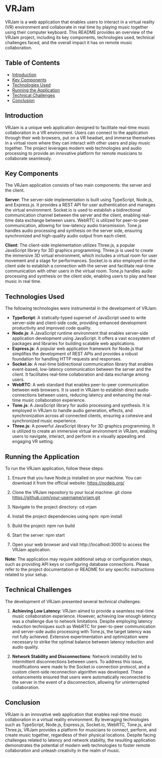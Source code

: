 # VRJam

VRJam is a web application that enables users to interact in a virtual reality (VR) environment and collaborate in real time by playing music together using their computer keyboard. This README provides an overview of the VRJam project, including its key components, technologies used, technical challenges faced, and the overall impact it has on remote music collaboration.

## Table of Contents

- [Introduction](#introduction)
- [Key Components](#key-components)
- [Technologies Used](#technologies-used)
- [Running the Application](#running-the-application)
- [Technical Challenges](#technical-challenges)
- [Conclusion](#conclusion)

## Introduction

VRJam is a unique web application designed to facilitate real-time music collaboration in a VR environment. Users can connect to the application through their web browsers, put on a VR headset, and immerse themselves in a virtual room where they can interact with other users and play music together. The project leverages modern web technologies and audio processing to provide an innovative platform for remote musicians to collaborate seamlessly.

## Key Components

The VRJam application consists of two main components: the server and the client.

**Server**: The server-side implementation is built using TypeScript, Node.js, and Express.js. It provides a REST API for user authentication and manages the virtual environment. Socket.io is used to establish a bidirectional communication channel between the server and the client, enabling real-time data exchange between users. WebRTC is utilized for peer-to-peer communication, allowing for low-latency audio transmission. Tone.js handles audio processing and synthesis on the server side, ensuring synchronized and high-quality audio output from each client.

**Client**: The client-side implementation utilizes Three.js, a popular JavaScript library for 3D graphics programming. Three.js is used to create the immersive 3D virtual environment, which includes a virtual room for user movement and a stage for performances. Socket.io is also employed on the client side to establish a connection with the server and facilitate real-time communication with other users in the virtual room. Tone.js handles audio processing and synthesis on the client side, enabling users to play and hear music in real time.

## Technologies Used

The following technologies were instrumental in the development of VRJam:

- **TypeScript**: A statically-typed superset of JavaScript used to write server-side and client-side code, providing enhanced development productivity and improved code quality.
- **Node.js**: A JavaScript runtime environment that enables server-side application development using JavaScript. It offers a vast ecosystem of packages and libraries for building scalable web applications.
- **Express.js**: A popular web application framework for Node.js that simplifies the development of REST APIs and provides a robust foundation for handling HTTP requests and responses.
- **Socket.io**: A real-time bidirectional communication library that enables event-based, low-latency communication between the server and the client. It facilitates real-time collaboration and data exchange among users.
- **WebRTC**: A web standard that enables peer-to-peer communication between web browsers. It is used in VRJam to establish direct audio connections between users, reducing latency and enhancing the real-time music collaboration experience.
- **Tone.js**: A JavaScript library for audio processing and synthesis. It is employed in VRJam to handle audio generation, effects, and synchronization across all connected clients, ensuring a cohesive and synchronized music experience.
- **Three.js**: A powerful JavaScript library for 3D graphics programming. It is utilized to create an immersive virtual environment in VRJam, enabling users to navigate, interact, and perform in a visually appealing and engaging VR setting.

## Running the Application

To run the VRJam application, follow these steps:

1. Ensure that you have Node.js installed on your machine. You can download it from the official website: https://nodejs.org/

2. Clone the VRJam repository to your local machine:
git clone https://github.com/your-username/vrjam.git

3. Navigate to the project directory:
cd vrjam

4. Install the project dependencies using npm:
npm install

5. Build the project:
npm run build

6. Start the server:
npm start

7. Open your web browser and visit http://localhost:3000 to access the VRJam application.

**Note:** The application may require additional setup or configuration steps, such as providing API keys or configuring database connections. Please refer to the project documentation or README for any specific instructions related to your setup.

## Technical Challenges

The development of VRJam presented several technical challenges:

1. **Achieving Low Latency**: VRJam aimed to provide a seamless real-time music collaboration experience. However, achieving low enough latency was a challenge due to network limitations. Despite employing latency reduction techniques such as WebRTC for peer-to-peer communication and server-side audio processing with Tone.js, the target latency was not fully achieved. Extensive experimentation and optimization were necessary to strike the optimal balance between latency reduction and audio quality.

2. **Network Stability and Disconnections**: Network instability led to intermittent disconnections between users. To address this issue, modifications were made to the Socket.io connection protocol, and a custom client-side reconnection algorithm was developed. These enhancements ensured that users were automatically reconnected to the server in the event of a disconnection, allowing for uninterrupted collaboration.

## Conclusion

VRJam is an innovative web application that enables real-time music collaboration in a virtual reality environment. By leveraging technologies such as TypeScript, Node.js, Express.js, Socket.io, WebRTC, Tone.js, and Three.js, VRJam provides a platform for musicians to connect, perform, and create music together, regardless of their physical locations. Despite facing challenges related to latency and network stability, the resulting application demonstrates the potential of modern web technologies to foster remote collaboration and unleash creativity in the realm of music.
